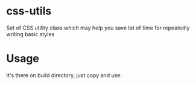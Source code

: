 # css-utils
Set of CSS utility class which may help you save lot of time for repeatedly writing basic styles

# Usage
It's there on build directory, just copy and use.
